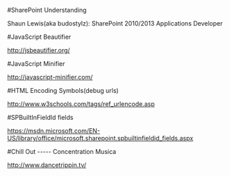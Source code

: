 ﻿#SharePoint Understanding

Shaun Lewis(aka budostylz): SharePoint 2010/2013 Applications  Developer

#JavaScript Beautifier

http://jsbeautifier.org/

#JavaScript Minifier

http://javascript-minifier.com/

#HTML Encoding Symbols(debug urls)

http://www.w3schools.com/tags/ref_urlencode.asp

#SPBuiltInFieldId fields

https://msdn.microsoft.com/EN-US/library/office/microsoft.sharepoint.spbuiltinfieldid_fields.aspx


#Chill Out ----- Concentration Musica

http://www.dancetrippin.tv/
